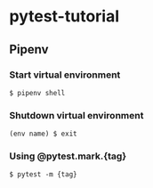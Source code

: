# pytest-tutorial

## Pipenv

### Start virtual environment
``$ pipenv shell``

### Shutdown virtual environment
``(env name) $ exit``

### Using @pytest.mark.{tag}
``$ pytest -m {tag}``